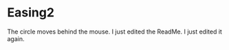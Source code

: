 Easing2
=======

The circle moves behind the mouse.
I just edited the ReadMe.
I just edited it again.
